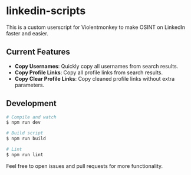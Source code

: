 # linkedin-scripts

This is a custom userscript for Violentmonkey to make OSINT on LinkedIn faster and easier.

## Current Features

- **Copy Usernames**: Quickly copy all usernames from search results.
- **Copy Profile Links**: Copy all profile links from search results.
- **Copy Clear Profile Links**: Copy cleaned profile links without extra parameters.

## Development

```sh
# Compile and watch
$ npm run dev

# Build script
$ npm run build

# Lint
$ npm run lint
```

Feel free to open issues and pull requests for more functionality.
